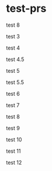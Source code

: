 # test-prs

test 8

test 3

test 4

test 4.5

test 5

test 5.5

test 6

test 7

test 8

test 9

test 10

test 11

test 12

